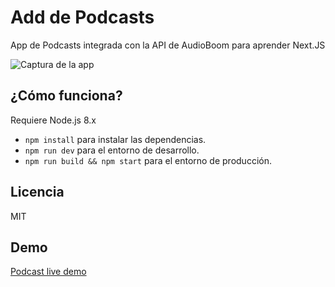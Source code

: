 # Add de Podcasts

App de Podcasts integrada con la API de AudioBoom para aprender Next.JS

![Captura de la app](./.readme/podcast.jpg)

## ¿Cómo funciona?

Requiere Node.js 8.x

* `npm install` para instalar las dependencias.
* `npm run dev` para el entorno de desarrollo.
* `npm run build && npm start` para el entorno de producción.

## Licencia

MIT

## Demo

[Podcast live demo](https://podcasts-bkwaiavyko.now.sh/)

